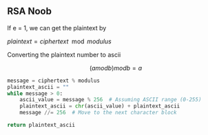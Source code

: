 ## RSA Noob

If e = 1, we can get the plaintext by

$plaintext = ciphertext \mod modulus$

Converting the plaintext number to ascii

$$
(a mod b) mod b = a
$$

```python
message = ciphertext % modulus
plaintext_ascii = ""
while message > 0:
    ascii_value = message % 256  # Assuming ASCII range (0-255)
    plaintext_ascii = chr(ascii_value) + plaintext_ascii
    message //= 256  # Move to the next character block

return plaintext_ascii
```
